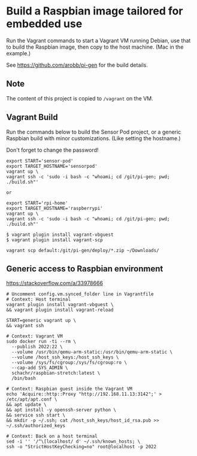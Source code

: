 # Build a Raspbian image tailored for embedded use
Run the Vagrant commands to start a Vagrant VM running Debian, use that to build the Raspbian image, then copy to the host machine. (Mac in the example.)

See https://github.com/arobb/pi-gen for the build details.

## Note
The content of this project is copied to `/vagrant` on the VM.

## Vagrant Build
Run the commands below to build the Sensor Pod project, or a generic Raspbian build with minor customizations. (Like setting the hostname.)

Don't forget to change the password!
```
export START='sensor-pod'
export TARGET_HOSTNAME='sensorpod'
vagrant up \
vagrant ssh -c 'sudo -i bash -c "whoami; cd /git/pi-gen; pwd; ./build.sh"'

or

export START='rpi-home'
export TARGET_HOSTNAME='raspberrypi'
vagrant up \
vagrant ssh -c 'sudo -i bash -c "whoami; cd /git/pi-gen; pwd; ./build.sh"'

$ vagrant plugin install vagrant-vbguest
$ vagrant plugin install vagrant-scp

vagrant scp default:/git/pi-gen/deploy/*.zip ~/Downloads/
```

## Generic access to Raspbian environment
https://stackoverflow.com/a/33978666
```
# Uncomment config.vm.synced_folder line in Vagrantfile
# Context: Host terminal
vagrant plugin install vagrant-vbguest \
&& vagrant plugin install vagrant-reload

START=generic vagrant up \
&& vagrant ssh

# Context: Vagrant VM
sudo docker run -ti --rm \
  --publish 2022:22 \
  --volume /usr/bin/qemu-arm-static:/usr/bin/qemu-arm-static \
  --volume /host_ssh_keys:/host_ssh_keys \
  --volume /sys/fs/cgroup:/sys/fs/cgroup:ro \
  --cap-add SYS_ADMIN \
  schachr/raspbian-stretch:latest \
  /bin/bash

# Context: Raspbian guest inside the Vagrant VM
echo 'Acquire::http::Proxy "http://192.168.11.13:3142";' > /etc/apt/apt.conf \
&& apt update \
&& apt install -y openssh-server python \
&& service ssh start \
&& mkdir -p ~/.ssh; cat /host_ssh_keys/host_id_rsa.pub >> ~/.ssh/authorized_keys

# Context: Back on a host terminal
sed -i '' '/^\[localhost/ d' ~/.ssh/known_hosts; \
ssh -o "StrictHostKeyChecking=no" root@localhost -p 2022
